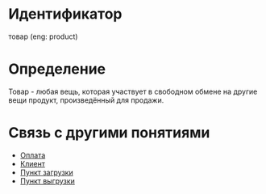 # Идентификатор

товар (eng: product)

# Определение

Товар - любая вещь, которая участвует в свободном обмене на другие вещи продукт, произведённый для продажи.

# Связь с другими понятиями
- [Оплата](payment.md)
- [Клиент](client.md)
- [Пункт загрузки](loading_point.md)
- [Пункт выгрузки](pick-up_point.md)